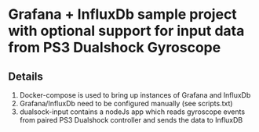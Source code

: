 # Grafana + InfluxDb sample project with optional support for input data from PS3 Dualshock Gyroscope

## Details
1. Docker-compose is used to bring up instances of Grafana and InfluxDb
2. Grafana/InfluxDb need to be configured manually (see scripts.txt)
3. dualsock-input contains a nodeJs app which reads gyroscope events from paired PS3 Dualshock controller and sends the data to InfluxDB
